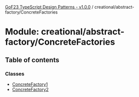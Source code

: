 [GoF23 TypeScript Design Patterns - v1.0.0](../README.md) / creational/abstract-factory/ConcreteFactories

# Module: creational/abstract-factory/ConcreteFactories

## Table of contents

### Classes

- [ConcreteFactory1](../classes/creational_abstract_factory_ConcreteFactories.ConcreteFactory1.md)
- [ConcreteFactory2](../classes/creational_abstract_factory_ConcreteFactories.ConcreteFactory2.md)
